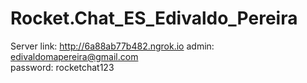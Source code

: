 # Rocket.Chat_ES_Edivaldo_Pereira

Server link: http://6a88ab77b482.ngrok.io
admin: edivaldomapereira@gmail.com  
password: rocketchat123
